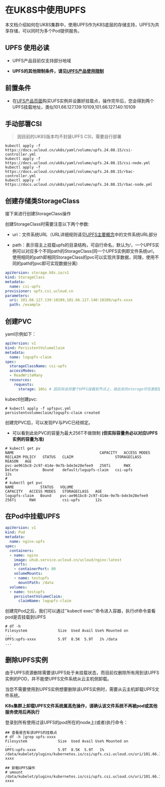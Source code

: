 # 在UK8S中使用UPFS

本文档介绍如何在UK8S集群中，使用UPFS作为K8S底层的存储支持，UPFS为共享存储，可以同时为多个Pod提供服务。

## UPFS 使用必读

* UPFS产品目前仅支持部分地域

* **UPFS的其他限制条件，请见[UPFS产品使用限制](https://docs.ucloud.cn/upfs/upfs_manual_instruction/limit)**

## 前置条件

- 在[UFS产品页面](https://console.ucloud.cn/upfs/)购买UFS实例并设置好挂载点，操作完毕后，您会得到两个UPFS挂载地址，类似101.66.127.139:10109,101.66.127.140:10109

## 手动部署CSI

> 因目前的UK8S版本均不封装UPFS CSI，需要自行部署

```
kubectl apply -f https://docs.ucloud.cn/uk8s/yaml/volume/upfs.24.08.15/csi-controller.yml
kubectl apply -f https://docs.ucloud.cn/uk8s/yaml/volume/upfs.24.08.15/csi-node.yml
kubectl apply -f https://docs.ucloud.cn/uk8s/yaml/volume/upfs.24.08.15/rbac-controller.yml
kubectl apply -f https://docs.ucloud.cn/uk8s/yaml/volume/upfs.24.08.15/rbac-node.yml
```

## 创建存储类StorageClass

接下来进行创建StorageClass操作

创建StorageClass时需要注意以下两个参数:

* uri：文件系统URL（URL详细规则请见[UPFS主要概念](https://docs.ucloud.cn/upfs/upfs_manual_instruction/concept)中的文件系统URL部分

* path：表示宿主上挂载upfs的目录结构，可自行命名，默认为/，一个UPFS实例可以对应多个不同path的StorageClass(同一个UPFS实例即文件系统url，使用相同的path即相同StorageClass的pvc可以实现共享数据，同理，使用不同的path的pvc即可实现数据分离)

```yaml
apiVersion: storage.k8s.io/v1
kind: StorageClass
metadata:
  name: csi-upfs
provisioner: upfs.csi.ucloud.cn
parameters:
  uri: 101.66.127.139:10109,101.66.127.140:10109/upfs-xxxx
  path: /example

```

## 创建PVC

yaml示例如下：

```yaml
apiVersion: v1
kind: PersistentVolumeClaim
metadata:
  name: logupfs-claim
spec:
  storageClassName: csi-upfs
  accessModes:
  - ReadWriteMany
  resources:
    requests:
      storage: 10Gi # 因实际会将整个UPFS挂载到节点上，故此处的storage可任意配置并不做限制
```

kubectl创建pvc:

```
# kubectl apply -f upfspvc.yml 
persistentvolumeclaim/logupfs-claim created
```

创建完PVC后，可以发现PV与PVC已经绑定。
* 可以看到此处PVC的容量为最大256T不做限制 **(但实际容量务必以对应UPFS实例的容量为准)**

```
# kubectl get pv
NAME                                       CAPACITY   ACCESS MODES   RECLAIM POLICY   STATUS   CLAIM                   STORAGECLASS   REASON   AGE
pvc-ae961bc8-2c97-414e-9e7b-bde3e28efee9   256Ti      RWX            Delete           Bound    default/logupfs-claim   csi-upfs                12s
# 
# kubectl get pvc
NAME            STATUS   VOLUME                                     CAPACITY   ACCESS MODES   STORAGECLASS   AGE
logupfs-claim   Bound    pvc-ae961bc8-2c97-414e-9e7b-bde3e28efee9   256Ti      RWX            csi-upfs       12s
```

## 在Pod中挂载UPFS

```yaml
apiVersion: v1
kind: Pod
metadata:
  name: nginx-upfs
spec:
  containers:
  - name: nginx
    image: uhub.service.ucloud.cn/ucloud/nginx:latest 
    ports:
    - containerPort: 80
    volumeMounts:
    - name: testupfs
      mountPath: /data
  volumes:
  - name: testupfs
    persistentVolumeClaim:
      claimName: logupfs-claim
```

创建完Pod之后，我们可以通过''kubectl exec''命令进入容器，执行df命令查看pod是否挂载到UPFS

```
# df -h
Filesystem              Size  Used Avail Use% Mounted on
...
UPFS:upfs-xxxx          5.9T  8.5K  5.9T   1% /data
...
```

## 删除UPFS实例

由于UPFS资源删除需要该UPFS处于未挂载状态，而目前仅删除所有用到该UPFS实例的POD，并不能使UPFS文件系统从云主机侧卸载。

当您不需要使用到UPFS实例想要删除该UPFS实例时，需要从云主机卸载UPFS文件系统。

**K8s集群上卸载UPFS文件系统属高危操作，请确认该文件系统不再被pod或其他服务使用后再执行**

登录到所有使用过该UPFS的pod所在的node上(或者)执行命令：

```
## 查看是否有该UPFS的挂载点
# df -h |grep upfs-xxxx
Filesystem              Size  Used Avail Use% Mounted on
...
UPFS:upfs-xxxx          5.9T  8.5K  5.9T   1% /data/kubelet/plugins/kubernetes.io/csi/upfs.csi.ucloud.cn/uri/101.66.127.139:10109,101.66.127.140:10109/upfs-xxxx

## 卸载UPFS操作
# umount /data/kubelet/plugins/kubernetes.io/csi/upfs.csi.ucloud.cn/uri/101.66.127.139:10109,101.66.127.140:10109/upfs-xxxx

```